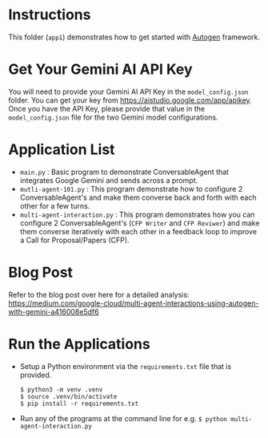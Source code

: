 # Instructions

This folder (`app1`) demonstrates how to get started with [Autogen](https://github.com/microsoft/autogen) framework. 

# Get Your Gemini AI API Key
You will need to provide your Gemini AI API Key in the `model_config.json` folder. You can get your key from https://aistudio.google.com/app/apikey. Once you have the API Key, please provide that value in the `model_config.json` file for the two Gemini model configurations.

# Application List
- `main.py` : Basic program to demonstrate ConversableAgent that integrates Google Gemini and sends across a prompt.
- `mutli-agent-101.py` : This program demonstrate how to configure 2 ConversableAgent's and make them converse back and forth with each other for a few turns.
- `multi-agent-interaction.py` : This program demonstrates how you can configure 2 ConversableAgent's (`CFP Writer` and `CFP Reviwer`) and make them converse iteratively with each other in a feedback loop to improve a Call for Proposal/Papers (CFP).

# Blog Post
Refer to the blog post over here for a detailed analysis: https://medium.com/google-cloud/multi-agent-interactions-using-autogen-with-gemini-a416008e5df6

# Run the Applications
- Setup a Python environment via the `requirements.txt` file that is provided.
  ```
  $ python3 -m venv .venv
  $ source .venv/bin/activate
  $ pip install -r requirements.txt
  ```
- Run any of the programs at the command line for e.g. `$ python multi-agent-interaction.py`
